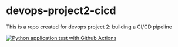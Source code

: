 # devops-project2-cicd
This is a repo created for devops project 2: building a CI/CD pipeline

[![Python application test with Github Actions](https://github.com/qzhou19/devops-project2-cicd/actions/workflows/pythonapp.yml/badge.svg)](https://github.com/qzhou19/devops-project2-cicd/actions/workflows/pythonapp.yml)

